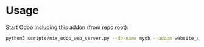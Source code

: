 # Usage

Start Odoo including this addon (from repo root):

```bash
python3 scripts/nix_odoo_web_server.py --db-name mydb --addon website_slides_forum
```

